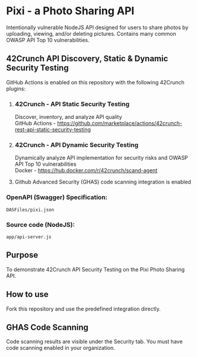 # Pixi - a Photo Sharing API
Intentionally vulnerable NodeJS API designed for users to share photos by uploading, viewing, and/or deleting pictures. Contains many common OWASP API Top 10 vulnerabilities.

## 42Crunch API Discovery, Static & Dynamic Security Testing
GitHub Actions is enabled on this repository with the following 42Crunch plugins:
1. ### 42Crunch - API Static Security Testing
   Discover, inventory, and analyze API quality\
   GitHub Actions - https://github.com/marketplace/actions/42crunch-rest-api-static-security-testing

2. ### 42Crunch - API Dynamic Security Testing
   Dynamically analyze API implementation for security risks and OWASP API Top 10 vulnerabilities\
   Docker - https://hub.docker.com/r/42crunch/scand-agent

3. Github Advanced Security (GHAS) code scanning integration is enabled

### OpenAPI (Swagger) Specification:
`OASFiles/pixi.json`

### Source code (NodeJS):
`app/api-server.js`

## Purpose
To demonstrate 42Crunch API Security Testing on the Pixi Photo Sharing API.

## How to use 
Fork this repository and use the predefined integration directly.

## GHAS Code Scanning
Code scanning results are visible under the Security tab. You must have code scanning enabled in your organization.

